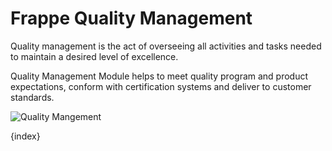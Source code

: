 # Frappe Quality Management

 Quality management is the act of overseeing all activities and tasks needed to maintain a desired level of excellence.

 Quality Management Module helps to meet quality program and product expectations, conform with certification systems and deliver to customer standards.

<img class="screenshot" alt="Quality Mangement" src="{{docs_base_url}}/assets/img/quality-management/desk.png">

{index}


